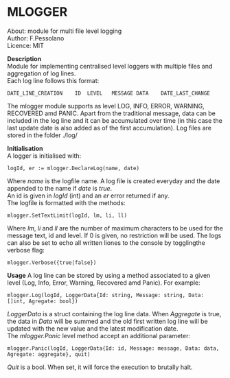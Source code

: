 # MLOGGER  
About:      module for multi file level logging  
Author:     F.Pessolano  
Licence:    MIT  

**Description**  
Module for implementing centralised level loggers with multiple files and aggregation of log lines.  
Each log line follows this format:  

    DATE_LINE_CREATION    ID  LEVEL   MESSAGE DATA    DATE_LAST_CHANGE

The mlogger module supports as level LOG, INFO, ERROR, WARNING, RECOVERED amd PANIC. Apart from the traditional message, data can be included in the log line
and it can be accumulated over time (in this case the last update date is also added as of the first accumulation). 
Log files are stored in the folder ./log/   

**Initialisation**  
A logger is initialised with:

    logId, er := mlogger.DeclareLog(name, date) 

Where _name_ is the logfile name. A log file is created everyday and the date appended to the name if _date_ is _true_.  
An id is given in _logId_ (int) and an _er_ error returned if any.  
The logfile is formatted with the methods:  

    mlogger.SetTextLimit(logId, lm, li, ll)
    
Where _lm_, _li_ and _ll_ are the number of maximum characters to be used for the message text, id and level. If 0 is given, no restriction will be used.
The logs can also be set to echo all written liones to the console by togglingthe verbose flag:

    mlogger.Verbose({true|false})


**Usage**
A log line can be stored by using a method associated to a given level (Log, Info, Error, Warning, Recovered amd Panic). For example:  

    mlogger.Log(logId, LoggerData{Id: string, Message: string, Data: []int, Agregate: bool})  
    
_LoggerData_ is a struct containing the log line data.
When _Aggregate_ is true, the data in _Data_ will be summed and the old first written log line will be updated with the new value and the latest modification date.  
The _mlogger.Panic_ level method accept an additional parameter:

    mlogger.Panic(logId, LoggerData{Id: id, Message: message, Data: data, Agregate: aggregate}, quit)  

_Quit_ is a bool. When set, it will force the execution to brutally halt.





